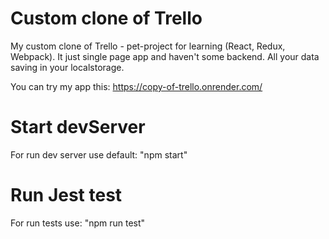 # Custom clone of Trello
My custom clone of Trello - pet-project for learning (React, Redux, Webpack).
It just single page app and haven't some backend. All your data saving in your localstorage.

You can try my app this: https://copy-of-trello.onrender.com/

# Start devServer
For run dev server use default: "npm start"

# Run Jest test
For run tests use: "npm run test"
